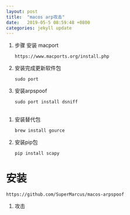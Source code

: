 ```yaml
---
layout: post
title:  "macos arp攻击"
date:   2019-05-5 08:59:48 +0800
categories: jekyll update
---
```



1. 步骤 安装 macport

	```
	https://www.macports.org/install.php
	```

2. 安装完成更新软件包 

	```
	sudo port 
	```

3. 安装arpspoof

	```
	sudo port install dsniff
	```



##

1. 安装替代包

	```
	brew install gource
	```
	
2. 安装pip包

	```
	pip install scapy
	```
	
	
# 安装

```
https://github.com/SuperMarcus/macos-arpspoof
```

1. 攻击


